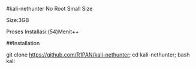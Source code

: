 #kali-nethunter No Root Small Size

Size:3GB

Proses Installasi:(54)Menit++

##Installation

git clone https://github.com/R1PAN/kali-nethunter; cd kali-nethunter; bash kali
